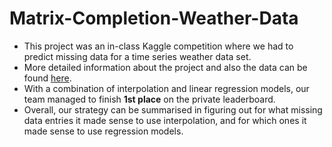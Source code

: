 # Matrix-Completion-Weather-Data

- This project was an in-class Kaggle competition where we had to predict missing data for a time series weather data set. 
- More detailed information about the project and also the data can be found [here](https://www.kaggle.com/c/stat440-19-module2).
- With a combination of interpolation and linear regression models, our team managed to finish **1st place** on the private leaderboard.
- Overall, our strategy can be summarised in figuring out for what missing data entries it made sense to use interpolation, and for which ones it made sense to use regression models. 
